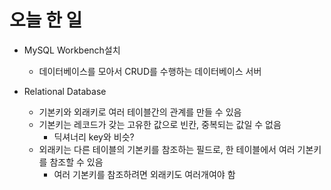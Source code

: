 # 오늘 한 일
- MySQL Workbench설치
    - 데이터베이스를 모아서 CRUD를 수행하는 데이터베이스 서버

- Relational Database
    - 기본키와 외래키로 여러 테이블간의 관계를 만들 수 있음
    - 기본키는 레코드가 갖는 고유한 값으로 빈칸, 중복되는 값일 수 없음
        - 딕셔너리 key와 비슷?
    - 외래키는 다른 테이블의 기본키를 참조하는 필드로, 한 테이블에서 여러 기본키를 참조할 수 있음
        - 여러 기본키를 참조하려면 외래키도 여러개여야 함

    